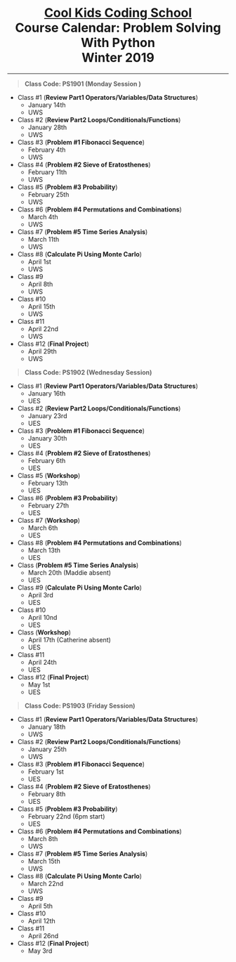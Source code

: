 # <center>[**Cool Kids Coding School**](http://www.coolkidscodingschool.com)<br>Course Calendar: **Problem Solving With Python**<br>  Winter 2019
---
> **Class Code: PS1901 (Monday Session )**
+ Class #1 (**Review Part1 Operators/Variables/Data Structures**)
  + January 14th
  + UWS
+ Class #2 (**Review Part2 Loops/Conditionals/Functions**)
  + January 28th
  + UWS
+ Class #3 (**Problem #1 Fibonacci Sequence**)
  + February 4th
  + UWS
+ Class #4 (**Problem #2 Sieve of Eratosthenes**)
  + February 11th
  + UWS
+ Class #5 (**Problem #3 Probability**)
  + February 25th
  + UWS
+ Class #6 (**Problem #4 Permutations and Combinations**)
  + March 4th
  + UWS
+ Class #7 (**Problem #5 Time Series Analysis**)
  + March 11th
  + UWS
+ Class #8 (**Calculate Pi Using Monte Carlo**)
  + April 1st
  + UWS
+ Class #9
  + April 8th
  + UWS
+ Class #10
  + April 15th
  + UWS
+ Class #11
  + April 22nd
  + UWS
+ Class #12 (**Final Project**)
  + April 29th
  + UWS
> **Class Code: PS1902 (Wednesday Session)**
+ Class #1 (**Review Part1 Operators/Variables/Data Structures**)
  + January 16th
  + UES 
+ Class #2 (**Review Part2 Loops/Conditionals/Functions**)
  + January 23rd
  + UES 
+ Class #3 (**Problem #1 Fibonacci Sequence**)
  + January 30th
  + UES
+ Class #4 (**Problem #2 Sieve of Eratosthenes**)
  + February 6th
  + UES
+ Class #5 (**Workshop**)
  + February 13th
  + UES
+ Class #6 (**Problem #3 Probability**)
  + February 27th
  + UES
+ Class #7 (**Workshop**)
  + March 6th
  + UES
+ Class #8 (**Problem #4 Permutations and Combinations**)
  + March 13th
  + UES
+ Class (**Problem #5 Time Series Analysis**)
  + March 20th (Maddie absent)
  + UES
+ Class #9 (**Calculate Pi Using Monte Carlo**)
  + April 3rd
  + UES
+ Class #10
  + April 10nd
  + UES
+ Class (**Workshop**)
  + April 17th (Catherine absent)
  + UES
+ Class #11
  + April 24th
  + UES
+ Class #12 (**Final Project**)
  + May 1st
  + UES
> **Class Code: PS1903 (Friday Session)**
+ Class #1 (**Review Part1 Operators/Variables/Data Structures**)
  + January 18th
  + UWS
+ Class #2 (**Review Part2 Loops/Conditionals/Functions**)
  + January 25th
  + UWS
+ Class #3 (**Problem #1 Fibonacci Sequence**)
  + February 1st
  + UES
+ Class #4 (**Problem #2 Sieve of Eratosthenes**)
  + February 8th
  + UES
+ Class #5 (**Problem #3 Probability**)
  + February 22nd (6pm start)
  + UES
+ Class #6 (**Problem #4 Permutations and Combinations**)
  + March 8th
  + UWS
+ Class #7 (**Problem #5 Time Series Analysis**)
  + March 15th
  + UWS
+ Class #8 (**Calculate Pi Using Monte Carlo**)
  + March 22nd
  + UWS
+ Class #9
  + April 5th
+ Class #10
  + April 12th
+ Class #11
  + April 26nd
+ Class #12 (**Final Project**)
  + May 3rd
